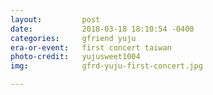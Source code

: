 ```yaml
---
layout:         post
date:           2018-03-18 18:10:54 -0400
categories:     gfriend yuju
era-or-event:   first concert taiwan
photo-credit:   yujusweet1004
img:            gfrd-yuju-first-concert.jpg

---
```

